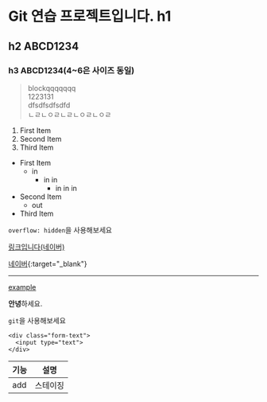 # Git 연습 프로젝트입니다. h1
## h2 ABCD1234

### h3 ABCD1234(4~6은 사이즈 동일)

> blockqqqqqqq  
> 1223131  
> dfsdfsdfsdfd  
> ㄴㄹㄴㅇㄹㄴㄹㄴㅇㄹㄴㅇㄹ

1. First Item
2. Second Item
3. Third Item

- First Item
  - in
    - in in
      - in in in
- Second Item
  - out
- Third Item

`overflow: hidden`을 사용해보세요

[링크입니다(네이버)](https://www.naver.com)

[네이버](https://www.naver.com){:target="_blank"}

-------------

<a href="http://example.com/" target="_blank">example</a>



**안녕**하세요.

`git`을 사용해보세요

```
<div class="form-text">
  <input type="text">
</div>
```

|기능|설명|
|----------|-----------|
|add|스테이징|
